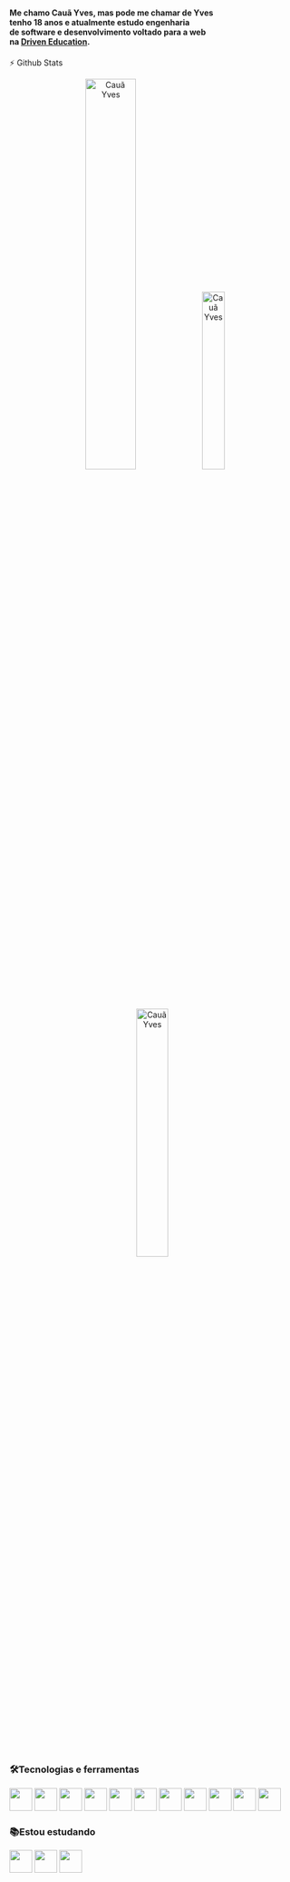 <h1 align="center"><noscript><Cauã Yves/></noscript></h1>

#### Me chamo Cauã Yves, mas pode me chamar de Yves <br /> tenho 18 anos e atualmente estudo engenharia <br /> de software e desenvolvimento voltado para a web <br /> na <a href="https://www.driven.com.br">Driven Education<a>.

 :zap: Github Stats
  <div align="center">
    <img height="auto" width="42%" src="https://github-readme-stats.vercel.app/api?username=CauaYves&show_icons=true&theme=github_dark&include_all_commits=true&count_private=true" alt="Cauã Yves"/>
    <img height="auto" width="28.3%" src="https://github-readme-stats.vercel.app/api/top-langs/?username=CauaYves&layout=compact&langs_count=7&theme=github_dark" alt="Cauã Yves"/>
    <img height="auto" width="33.5%"src="https://github-readme-streak-stats.herokuapp.com/?user=CauaYves&theme=dark" alt="Cauã Yves" />
  </div>

### 🛠️Tecnologias e ferramentas
<div display="block">
  <img src="https://cdn.jsdelivr.net/gh/devicons/devicon/icons/css3/css3-original.svg" style="height: 40px";/>
  <img src="https://cdn.jsdelivr.net/gh/devicons/devicon/icons/html5/html5-original.svg" style="height: 40px";/>
  <img src="https://cdn.jsdelivr.net/gh/devicons/devicon/icons/javascript/javascript-original.svg" style="height: 40px";/>
  <img src="https://cdn.jsdelivr.net/gh/devicons/devicon/icons/typescript/typescript-original.svg"  style="height: 40px";/>        
  <img src="https://cdn.jsdelivr.net/gh/devicons/devicon/icons/react/react-original.svg" style="height: 40px";/>
  <img src="https://cdn.jsdelivr.net/gh/devicons/devicon/icons/webpack/webpack-original.svg" style="height: 40px"; />
  <img src="https://cdn.jsdelivr.net/gh/devicons/devicon/icons/babel/babel-original.svg" style="height: 40px";/>
  <img src="https://cdn.jsdelivr.net/gh/devicons/devicon/icons/git/git-plain-wordmark.svg" style="height: 40px";/>
  <img src="https://cdn.jsdelivr.net/gh/devicons/devicon/icons/nodejs/nodejs-original.svg" style="height: 40px";/>
  <img src="https://cdn.jsdelivr.net/gh/devicons/devicon/icons/postgresql/postgresql-plain-wordmark.svg" style="height: 40px";/>  
  <img src="https://cdn.jsdelivr.net/gh/devicons/devicon/icons/mysql/mysql-original-wordmark.svg" style="height: 40px";/>
</div>     

### 📚Estou estudando  
  
  <div display="block">
   <img src="https://github.com/CauaYves/CauaYves/assets/108950428/083f4d46-f590-4663-b7fe-066ea2fbe398" style="height: 40px";/>
   <img src="https://cdn.jsdelivr.net/gh/devicons/devicon/icons/jest/jest-plain.svg" style="height: 40px";/>
   <img src="https://cdn.jsdelivr.net/gh/devicons/devicon/icons/docker/docker-plain-wordmark.svg" style="height: 40px";/>
  </div>

